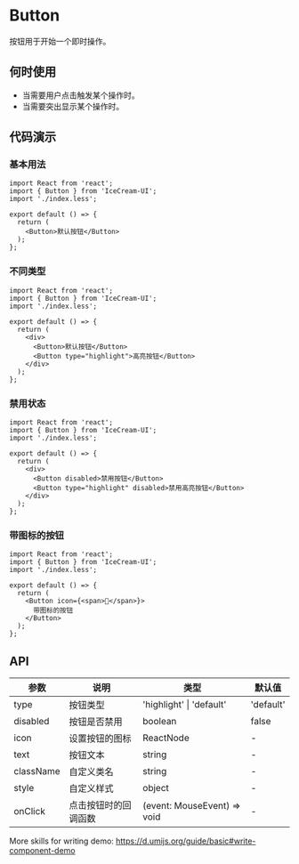 
# Button

按钮用于开始一个即时操作。

## 何时使用

- 当需要用户点击触发某个操作时。
- 当需要突出显示某个操作时。

## 代码演示

### 基本用法

```tsx
import React from 'react';
import { Button } from 'IceCream-UI';
import './index.less';

export default () => {
  return (
    <Button>默认按钮</Button>
  );
};
```

### 不同类型

```tsx
import React from 'react';
import { Button } from 'IceCream-UI';
import './index.less';

export default () => {
  return (
    <div>
      <Button>默认按钮</Button>
      <Button type="highlight">高亮按钮</Button>
    </div>
  );
};
```

### 禁用状态

```tsx
import React from 'react';
import { Button } from 'IceCream-UI';
import './index.less';

export default () => {
  return (
    <div>
      <Button disabled>禁用按钮</Button>
      <Button type="highlight" disabled>禁用高亮按钮</Button>
    </div>
  );
};
```

### 带图标的按钮

```tsx
import React from 'react';
import { Button } from 'IceCream-UI';
import './index.less';

export default () => {
  return (
    <Button icon={<span>🚀</span>}>
      带图标的按钮
    </Button>
  );
};
```

## API

| 参数 | 说明 | 类型 | 默认值 |
| --- | --- | --- | --- |
| type | 按钮类型 | 'highlight' \| 'default' | 'default' |
| disabled | 按钮是否禁用 | boolean | false |
| icon | 设置按钮的图标 | ReactNode | - |
| text | 按钮文本 | string | - |
| className | 自定义类名 | string | - |
| style | 自定义样式 | object | - |
| onClick | 点击按钮时的回调函数 | (event: MouseEvent) => void | - |

More skills for writing demo: https://d.umijs.org/guide/basic#write-component-demo
